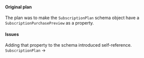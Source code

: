 #### Original plan
The plan was to make the `SubscriptionPlan` schema object have a `SubscriptionPurchasePreview` as a property.
#### Issues
Adding that property to the schema introduced self-reference. `SubscriptionPlan` -> 